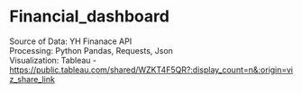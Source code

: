# Financial_dashboard

Source of Data: YH Finanace API \
Processing: Python Pandas, Requests, Json \
Visualization: Tableau - https://public.tableau.com/shared/WZKT4F5QR?:display_count=n&:origin=viz_share_link
